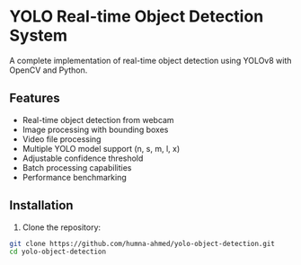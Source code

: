 # YOLO Real-time Object Detection System

A complete implementation of real-time object detection using YOLOv8 with OpenCV and Python.

## Features

- Real-time object detection from webcam
- Image processing with bounding boxes
- Video file processing
- Multiple YOLO model support (n, s, m, l, x)
- Adjustable confidence threshold
- Batch processing capabilities
- Performance benchmarking

## Installation

1. Clone the repository:
```bash
git clone https://github.com/humna-ahmed/yolo-object-detection.git
cd yolo-object-detection